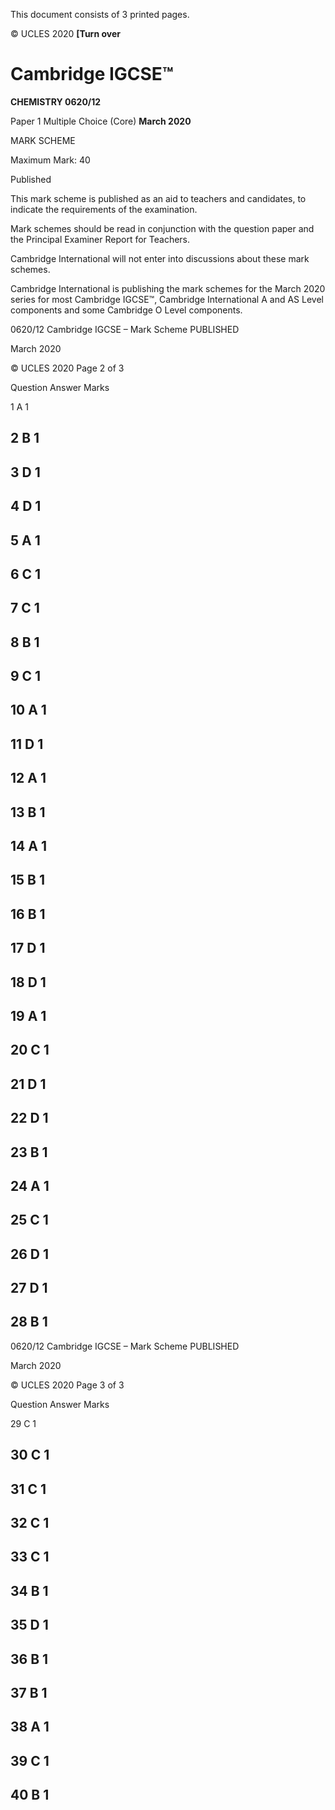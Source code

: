  This document consists of 3 printed pages. 

© UCLES 2020 **[Turn over** 

# Cambridge IGCSE™ 

**CHEMISTRY 0620/12** 

Paper 1 Multiple Choice (Core) **March 2020** 

MARK SCHEME 

Maximum Mark: 40 

 Published 

This mark scheme is published as an aid to teachers and candidates, to indicate the requirements of the examination. 

Mark schemes should be read in conjunction with the question paper and the Principal Examiner Report for Teachers. 

Cambridge International will not enter into discussions about these mark schemes. 

Cambridge International is publishing the mark schemes for the March 2020 series for most Cambridge IGCSE™, Cambridge International A and AS Level components and some Cambridge O Level components. 


0620/12 Cambridge IGCSE – Mark Scheme PUBLISHED 

 March 2020 

© UCLES 2020 Page 2 of 3 

 Question Answer Marks 

 1 A 1 

## 2 B 1 

## 3 D 1 

## 4 D 1 

## 5 A 1 

## 6 C 1 

## 7 C 1 

## 8 B 1 

## 9 C 1 

## 10 A 1 

## 11 D 1 

## 12 A 1 

## 13 B 1 

## 14 A 1 

## 15 B 1 

## 16 B 1 

## 17 D 1 

## 18 D 1 

## 19 A 1 

## 20 C 1 

## 21 D 1 

## 22 D 1 

## 23 B 1 

## 24 A 1 

## 25 C 1 

## 26 D 1 

## 27 D 1 

## 28 B 1 


0620/12 Cambridge IGCSE – Mark Scheme PUBLISHED 

 March 2020 

© UCLES 2020 Page 3 of 3 

 Question Answer Marks 

 29 C 1 

## 30 C 1 

## 31 C 1 

## 32 C 1 

## 33 C 1 

## 34 B 1 

## 35 D 1 

## 36 B 1 

## 37 B 1 

## 38 A 1 

## 39 C 1 

## 40 B 1 


